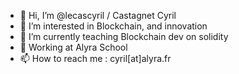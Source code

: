- 👋 Hi, I’m @lecascyril / Castagnet Cyril
- 👀 I’m interested in Blockchain, and innovation
- 🌱 I’m currently teaching Blockchain dev on solidity
- 💞️ Working at Alyra School
- 📫 How to reach me : cyril[at]alyra.fr

<!---
lecascyril/lecascyril is a ✨ special ✨ repository because its `README.md` (this file) appears on your GitHub profile.
You can click the Preview link to take a look at your changes.
--->
